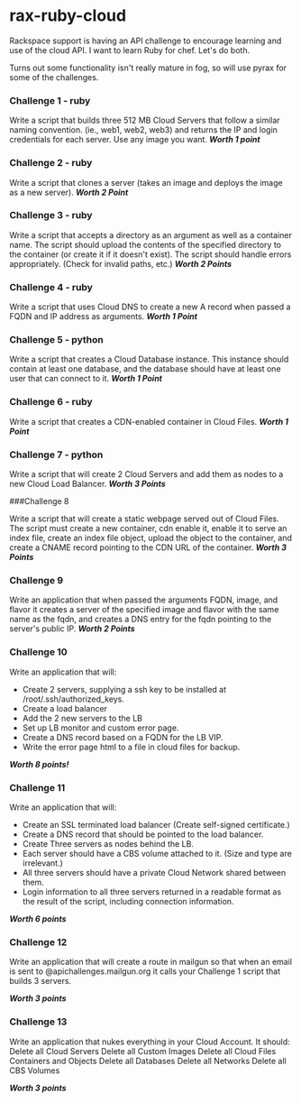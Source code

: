 rax-ruby-cloud
==============

Rackspace support is having an API challenge to encourage learning and
use of the cloud API.  I want to learn Ruby for chef.  Let's do both.

Turns out some functionality isn't really mature in fog, so will use
pyrax for some of the challenges.

### Challenge 1 - ruby

Write a script that builds three 512 MB Cloud Servers that follow a similar naming convention. (ie., web1, web2, web3) and returns the IP and login credentials for each server. Use any image you want. ***Worth 1 point***

### Challenge 2 - ruby

Write a script that clones a server (takes an image and deploys the image as a new server). ***Worth 2 Point***

### Challenge 3 - ruby

Write a script that accepts a directory as an argument as well as a container name. The script should upload the contents of the specified directory to the container (or create it if it doesn't exist). The script should handle errors appropriately. (Check for invalid paths, etc.) ***Worth 2 Points***

### Challenge 4 - ruby

Write a script that uses Cloud DNS to create a new A record when passed a FQDN and IP address as arguments. ***Worth 1 Point***

### Challenge 5 - python

Write a script that creates a Cloud Database instance. This instance should contain at least one database, and the database should have at least one user that can connect to it. ***Worth 1 Point***

### Challenge 6 - ruby

Write a script that creates a CDN-enabled container in Cloud Files. ***Worth 1 Point***

### Challenge 7 - python

Write a script that will create 2 Cloud Servers and add them as nodes to a new Cloud Load Balancer. ***Worth 3 Points***

###Challenge 8

Write a script that will create a static webpage served out of Cloud Files. The script must create a new container, cdn enable it, enable it to serve an index file, create an index file object, upload the object to the container, and create a CNAME record pointing to the CDN URL of the container. ***Worth 3 Points***

### Challenge 9

Write an application that when passed the arguments FQDN, image, and flavor it creates a server of the specified image and flavor with the same name as the fqdn, and creates a DNS entry for the fqdn pointing to the server's public IP. ***Worth 2 Points***

### Challenge 10

Write an application that will:

- Create 2 servers, supplying a ssh key to be installed at /root/.ssh/authorized_keys.
- Create a load balancer
- Add the 2 new servers to the LB
- Set up LB monitor and custom error page.
- Create a DNS record based on a FQDN for the LB VIP.
- Write the error page html to a file in cloud files for backup.

***Worth 8 points!***

### Challenge 11

Write an application that will:

- Create an SSL terminated load balancer (Create self-signed certificate.)
- Create a DNS record that should be pointed to the load balancer.
- Create Three servers as nodes behind the LB.
- Each server should have a CBS volume attached to it. (Size and type are irrelevant.)
- All three servers should have a private Cloud Network shared between them.
-  Login information to all three servers returned in a readable format as the result of the script, including connection information.

***Worth 6 points***

### Challenge 12

Write an application that will create a route in mailgun so that when
an email is sent to <YourSSO>@apichallenges.mailgun.org it calls your
Challenge 1 script that builds 3 servers.

***Worth 3 points***

### Challenge 13

Write an application that nukes everything in your Cloud Account. It should:
Delete all Cloud Servers
Delete all Custom Images
Delete all Cloud Files Containers and Objects
Delete all Databases
Delete all Networks
Delete all CBS Volumes

***Worth 3 points***

